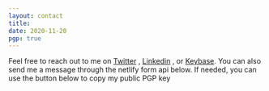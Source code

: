 ```yaml
---
layout: contact
title: 
date: 2020-11-20 
pgp: true 
---
```


Feel free to reach out to me on <a href="https://twitter.com/HongKkkang" class="highlighted">Twitter</a> , <a href="https://www.linkedin.com/in/kang-hong-7666181a4/" class="highlighted">Linkedin</a> , or <a href="https://keybase.io/kang-hong-29" class="highlighted">Keybase</a>. You can also send me a message through the netlify form api below. If needed, you can use the button below to copy my public PGP key 
